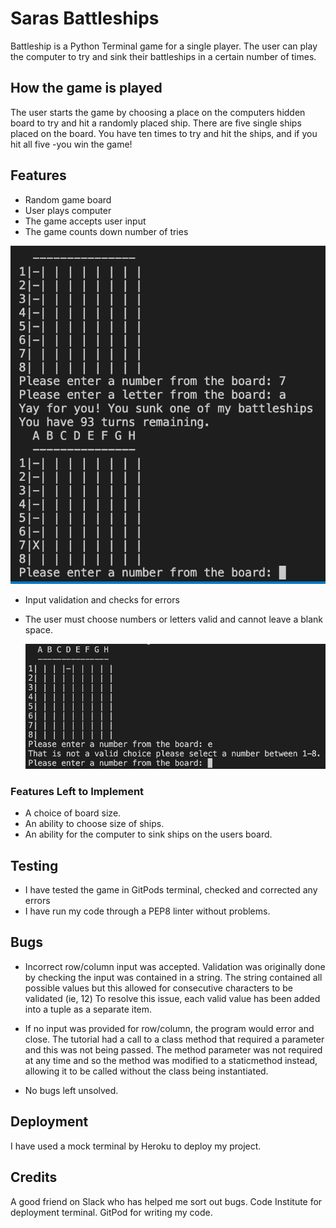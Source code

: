 # Saras Battleships

Battleship is a Python Terminal game for a single player. The user can play the computer to try and sink their battleships in a certain number of times.

## How the game is played

The user starts the game by choosing a place on the computers hidden board to try and hit a randomly placed ship. There are five single ships placed on the board. You have ten times to try and hit the ships, and if you hit all five -you win the game!

## Features

  - Random game board
  - User plays computer
  - The game accepts user input
  - The game counts down number of tries

  ![Screenshot](docs/screenshot2.png)

  - Input validation and checks for errors             
  - The user must choose numbers or letters valid and cannot leave a blank space.

    ![Screenshot](docs/screenshot3.png)

### Features Left to Implement

- A choice of board size.
- An ability to choose size of ships.
- An ability for the computer to sink ships on the users board.

## Testing

- I have tested the game in GitPods terminal, checked and corrected any errors
- I have run my code through a PEP8 linter without problems.

## Bugs

- Incorrect row/column input was accepted.
Validation was originally done by checking the input was contained in a string. The string contained all possible values but this allowed for consecutive characters to be validated (ie, 12)
To resolve this issue, each valid value has been added into a tuple as a separate item.
-  If no input was provided for row/column, the program would error and close.
The tutorial had a call to a class method that required a parameter and this was not being passed.
The method parameter was not required at any time and so the method was modified to a staticmethod instead, allowing it to be called without the class being instantiated.

- No bugs left unsolved.

## Deployment
I have used a mock terminal by Heroku to deploy my project.

## Credits
A good friend on Slack who has helped me sort out bugs.
Code Institute for deployment terminal.
GitPod for writing my code.
